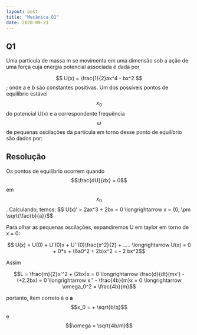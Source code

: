 ```yaml
---
layout: post
title: "Mecânica Q1"
date: 2020-09-21
---
```

## Q1

Uma partícula de massa m se movimenta em uma dimensão sob a ação de uma força cuja
energia potencial associada é dada por

$$ U(x) = \frac{1}{2}ax^4 - bx^2 $$ ; onde a e b são constantes positivas. Um dos possíveis pontos de equilíbrio estável $$x_0$$ do potencial U(x) e a correspondente frequência $$\omega$$ de pequenas oscilações da partícula em torno desse ponto de equilíbrio são dados por:


## Resolução 

Os pontos de equilíbrio ocorrem quando $$\frac{dU}{dx} = 0$$ em $$x_0$$.
Calculando, temos: 
$$ U(x)' = 2ax^3 + 2bx = 0 \longrightarrow x = {0, \pm \sqrt{\fac{b}{a}}$$

Para olhar as pequenas oscilações, expandiremos U em taylor em torno de x = 0:

$$ 
U(x) = U(0) + U'(0)x + U''(0)\frac{x^2}{2} + ..... \longrightarrow U(x) = 0 + 0*x + (6a0^2 + 2b)x^2 = - 2 bx^2$$

Assim

$$L = \frac{m}{2}x'^2 + (2bx)x = 0 \longrightarrow \frac{d}{dt}(mx') - (+2.2bx) = 0 \longrightarrow x'' - \frac{4b}{m}x = 0 \longrightarrow \omega_0^2 = \frac{4b}{m}$$


portanto, item correto é o **a** $$x_0 = + \sqrt{b/q}$$ e $$\omega = \sqrt{4b/m}$$
